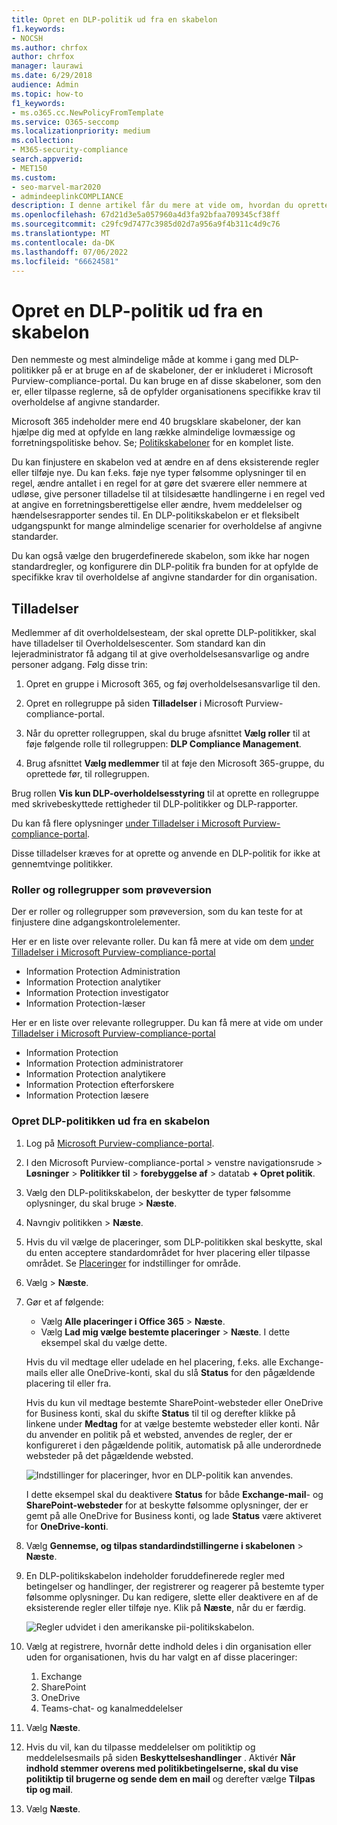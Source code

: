 ```yaml
---
title: Opret en DLP-politik ud fra en skabelon
f1.keywords:
- NOCSH
ms.author: chrfox
author: chrfox
manager: laurawi
ms.date: 6/29/2018
audience: Admin
ms.topic: how-to
f1_keywords:
- ms.o365.cc.NewPolicyFromTemplate
ms.service: O365-seccomp
ms.localizationpriority: medium
ms.collection:
- M365-security-compliance
search.appverid:
- MET150
ms.custom:
- seo-marvel-mar2020
- admindeeplinkCOMPLIANCE
description: I denne artikel får du mere at vide om, hvordan du opretter DLP-politikker ved hjælp af en af de skabeloner, der er inkluderet i Office 365.
ms.openlocfilehash: 67d21d3e5a057960a4d3fa92bfaa709345cf38ff
ms.sourcegitcommit: c29fc9d7477c3985d02d7a956a9f4b311c4d9c76
ms.translationtype: MT
ms.contentlocale: da-DK
ms.lasthandoff: 07/06/2022
ms.locfileid: "66624581"
---
```

# <a name="create-a-dlp-policy-from-a-template"></a>Opret en DLP-politik ud fra en skabelon

Den nemmeste og mest almindelige måde at komme i gang med DLP-politikker på er at bruge en af de skabeloner, der er inkluderet i Microsoft Purview-compliance-portal. Du kan bruge en af disse skabeloner, som den er, eller tilpasse reglerne, så de opfylder organisationens specifikke krav til overholdelse af angivne standarder.

Microsoft 365 indeholder mere end 40 brugsklare skabeloner, der kan hjælpe dig med at opfylde en lang række almindelige lovmæssige og forretningspolitiske behov. Se; [Politikskabeloner](dlp-policy-reference.md#policy-templates) for en komplet liste. 

Du kan finjustere en skabelon ved at ændre en af dens eksisterende regler eller tilføje nye. Du kan f.eks. føje nye typer følsomme oplysninger til en regel, ændre antallet i en regel for at gøre det sværere eller nemmere at udløse, give personer tilladelse til at tilsidesætte handlingerne i en regel ved at angive en forretningsberettigelse eller ændre, hvem meddelelser og hændelsesrapporter sendes til. En DLP-politikskabelon er et fleksibelt udgangspunkt for mange almindelige scenarier for overholdelse af angivne standarder.

Du kan også vælge den brugerdefinerede skabelon, som ikke har nogen standardregler, og konfigurere din DLP-politik fra bunden for at opfylde de specifikke krav til overholdelse af angivne standarder for din organisation.

## <a name="permissions"></a>Tilladelser

Medlemmer af dit overholdelsesteam, der skal oprette DLP-politikker, skal have tilladelser til Overholdelsescenter. Som standard kan din lejeradministrator få adgang til at give overholdelsesansvarlige og andre personer adgang. Følg disse trin:
  
1. Opret en gruppe i Microsoft 365, og føj overholdelsesansvarlige til den.
    
2. Opret en rollegruppe på siden **Tilladelser** i Microsoft Purview-compliance-portal. 

3. Når du opretter rollegruppen, skal du bruge afsnittet **Vælg roller** til at føje følgende rolle til rollegruppen: **DLP Compliance Management**.
    
4. Brug afsnittet **Vælg medlemmer** til at føje den Microsoft 365-gruppe, du oprettede før, til rollegruppen.

Brug rollen **Vis kun DLP-overholdelsesstyring** til at oprette en rollegruppe med skrivebeskyttede rettigheder til DLP-politikker og DLP-rapporter.

Du kan få flere oplysninger [under Tilladelser i Microsoft Purview-compliance-portal](microsoft-365-compliance-center-permissions.md).
  
Disse tilladelser kræves for at oprette og anvende en DLP-politik for ikke at gennemtvinge politikker.

### <a name="roles-and-role-groups-in-preview"></a>Roller og rollegrupper som prøveversion

Der er roller og rollegrupper som prøveversion, som du kan teste for at finjustere dine adgangskontrolelementer.

Her er en liste over relevante roller. Du kan få mere at vide om dem [under Tilladelser i Microsoft Purview-compliance-portal](microsoft-365-compliance-center-permissions.md)

- Information Protection Administration
- Information Protection analytiker
- Information Protection investigator
- Information Protection-læser

Her er en liste over relevante rollegrupper. Du kan få mere at vide om under [Tilladelser i Microsoft Purview-compliance-portal](microsoft-365-compliance-center-permissions.md)

- Information Protection
- Information Protection administratorer
- Information Protection analytikere
- Information Protection efterforskere
- Information Protection læsere

### <a name="create-the-dlp-policy-from-a-template"></a>Opret DLP-politikken ud fra en skabelon

1. Log på <a href="https://go.microsoft.com/fwlink/p/?linkid=2077149" target="_blank">Microsoft Purview-compliance-portal</a>.

2. I den Microsoft Purview-compliance-portal \> venstre navigationsrude \> **Løsninger** \> **Politikker til** \> **forebyggelse af** \> datatab **+ Opret politik**.

3. Vælg den DLP-politikskabelon, der beskytter de typer følsomme oplysninger, du skal bruge \> **Næste**.

4. Navngiv politikken \> **Næste**.
 
<!--In this example, you'll select **Privacy** \> **U.S. Personally Identifiable Information (PII) Data** because it already includes most of the types of sensitive information that you want to protect - you'll add a couple later.

    When you select a template, you can read the description on the right to learn what types of sensitive information the template protects.

    ![Page for choosing a DLP policy template.](../media/775266f6-ad87-4080-8d7c-97f2e7403b30.png)-->

5. Hvis du vil vælge de placeringer, som DLP-politikken skal beskytte, skal du enten acceptere standardområdet for hver placering eller tilpasse området. Se [Placeringer](dlp-policy-reference.md#locations) for indstillinger for område.

6. Vælg \> **Næste**.
 
1. Gør et af følgende:

   - Vælg **Alle placeringer i Office 365** \> **Næste**.
   - Vælg **Lad mig vælge bestemte placeringer** \> **Næste**. I dette eksempel skal du vælge dette.

   Hvis du vil medtage eller udelade en hel placering, f.eks. alle Exchange-mails eller alle OneDrive-konti, skal du slå **Status** for den pågældende placering til eller fra.

   Hvis du kun vil medtage bestemte SharePoint-websteder eller OneDrive for Business konti, skal du skifte **Status** til til og derefter klikke på linkene under **Medtag** for at vælge bestemte websteder eller konti. Når du anvender en politik på et websted, anvendes de regler, der er konfigureret i den pågældende politik, automatisk på alle underordnede websteder på det pågældende websted.

   ![Indstillinger for placeringer, hvor en DLP-politik kan anvendes.](../media/all-locations.png)

   I dette eksempel skal du deaktivere **Status** for både **Exchange-mail**- og **SharePoint-websteder** for at beskytte følsomme oplysninger, der er gemt på alle OneDrive for Business konti, og lade **Status** være aktiveret for **OneDrive-konti**.

7. Vælg **Gennemse, og tilpas standardindstillingerne i skabelonen** \> **Næste**.

8. En DLP-politikskabelon indeholder foruddefinerede regler med betingelser og handlinger, der registrerer og reagerer på bestemte typer følsomme oplysninger. Du kan redigere, slette eller deaktivere en af de eksisterende regler eller tilføje nye. Klik på **Næste**, når du er færdig.

    ![Regler udvidet i den amerikanske pii-politikskabelon.](../media/3bc9f1b6-f8ad-4334-863a-24448bb87687.png)

9. Vælg at registrere, hvornår dette indhold deles i din organisation eller uden for organisationen, hvis du har valgt en af disse placeringer:
    1. Exchange
    1. SharePoint
    1. OneDrive
    1. Teams-chat- og kanalmeddelelser 

10. Vælg **Næste**.

11. Hvis du vil, kan du tilpasse meddelelser om politiktip og meddelelsesmails på siden **Beskyttelseshandlinger** . Aktivér **Når indhold stemmer overens med politikbetingelserne, skal du vise politiktip til brugerne og sende dem en mail** og derefter vælge **Tilpas tip og mail**.
12. Vælg **Næste**.


<!--    In this example, the U.S. PII Data template includes two predefined rules:

   - **Low volume of content detected U.S. PII** This rule looks for files containing between 1 and 10 occurrences of each of three types of sensitive information (ITIN, SSN, and U.S. passport numbers), where the files are shared with people outside the organization. If found, the rule sends an email notification to the primary site collection administrator, document owner, and person who last modified the document.

   - **High volume of content detected U.S. PII** This rule looks for files containing 10 or more occurrences of each of the same three sensitive information types, where the files are shared with people outside the organization. If found, this action also sends an email notification, plus it restricts access to the file. For content in a OneDrive for Business account, this means that permissions for the document are restricted for everyone except the primary site collection administrator, document owner, and person who last modified the document.

    To meet your organization's specific requirements, you may want to make the rules easier to trigger, so that a single occurrence of sensitive information is enough to block access for external users. After looking at these rules, you understand that you don't need low and high count rules—you need only a single rule that blocks access if any occurrence of sensitive information is found.

    So you expand the rule named **Low volume of content detected U.S. PII** \> **Delete rule**.

    ![Delete rule button.](../media/bc36f7d2-0fae-4af1-92e8-95ba51077b12.png)

9. Now, in this example, you need to add two sensitive information types (U.S. bank account numbers and U.S. driver's license numbers), allow people to override a rule, and change the count to any occurrence. You can do all of this by editing one rule, so select **High volume of content detected U.S. PII** \> **Edit rule**.

    ![Edit rule button.](../media/eaf54067-4945-4c98-8dd6-fb2c5d6de075.png)

10. To add a sensitive information type, in the **Conditions** section \> **Add or change types**. Then, under **Add or change types** \> choose **Add** \> select **U.S. Bank Account Number** and **U.S. Driver's License Number** \> **Add** \> **Done**.

    ![Option to Add or change types.](../media/c6c3ae86-f7db-40a8-a6e4-db11692024be.png)

    ![Add or change types pane.](../media/fdbb96af-b914-4a6c-a97b-bbd014689965.png)

11. To change the count (the number of instances of sensitive information required to trigger the rule), under **Instance count** \> choose the **min** value for each type \> enter 1. The minimum count cannot be empty. The maximum count can be empty; an empty **max** value convert to **any**.

    When finished, the min count for all of the sensitive information types should be **1** and the max count should be **any**. In other words, any occurrence of this type of sensitive information will satisfy this condition.

    ![Instance counts for sensitive information types.](../media/5c6e08cb-59a9-4558-b54b-d899836d4737.png)

12. For the final customization, you don't want your DLP policies to block people from doing their work when they have a valid business justification or encounter a false positive, so you want the user notification to include options to override the blocking action.

    In the **User notifications** section, you can see that email notifications and policy tips are turned on by default for this rule in the template.

    In the **User overrides** section, you can see that overrides for a business justification are turned on, but overrides to report false positives are not. Choose **Override the rule automatically if they report it as a false positive**.

    ![User notifications section and User overrides section.](../media/62720e7a-a939-4c03-b414-67748f3d64a0.png)

13. At the top of the rule editor, change the name of this rule from the default **High volume of content detected U.S. PII** to **Any content detected with U.S. PII** because it's now triggered by any occurrence of its sensitive information types.

14. At the bottom of the rule editor \> **Save**.

15. Review the conditions and actions for this rule \> **Next**.

    On the right, notice the **Status** switch for the rule. If you turn off an entire policy, all rules contained in the policy are also turned off. However, here you can turn off a specific rule without turning off the entire policy. This can be useful when you need to investigate a rule that is generating a large number of false positives.

16. On the next page, read and understand the following, and then choose whether to turn on the rule or test it out first \> **Next**.

     Before you create your DLP policies, you should consider rolling them out gradually to assess their impact and test their effectiveness before you fully enforce them. For example, you don't want a new DLP policy to unintentionally block access to thousands of documents that people require to get their work done.

    If you're creating DLP policies with a large potential impact, we recommend following this sequence:

17. Start in test mode without Policy Tips and then use the DLP reports to assess the impact. You can use DLP reports to view the number, location, type, and severity of policy matches. Based on the results, you can fine tune the rules as needed. In test mode, DLP policies will not impact the productivity of people working in your organization.

18. Move to Test mode with notifications and Policy Tips so that you can begin to teach users about your compliance policies and prepare them for the rules that are going to be applied. At this stage, you can also ask users to report false positives so that you can further refine the rules.

19. Turn on the policies so that the rules are enforced and the content's protected. Continue to monitor the DLP reports and any incident reports or notifications to make sure that the results are what you intend.

    ![Options for using test mode and turning on policy.](../media/49fafaac-c6cb-41de-99c4-c43c3e380c3a.png)

20. Review your settings for this policy \> choose **Create**.

After you create and turn on a DLP policy, it's deployed to any content sources that it includes, such as SharePoint Online sites or OneDrive for Business accounts, where the policy begins automatically enforcing its rules on that content.


## Example: Identify sensitive information across all OneDrive for Business sites and restrict access for people outside your organization

OneDrive for Business accounts make it easy for people across your organization to collaborate and share documents. But a common concern for compliance officers is that sensitive information stored in OneDrive for Business accounts may be inadvertently shared with people outside your organization. A DLP policy can help mitigate this risk.

In this example, you'll create a DLP policy that identifies U.S. PII data, which includes Individual Taxpayer Identification Numbers (ITIN), Social Security Numbers, and U.S. passport numbers. You'll get started by using a template, and then you'll modify the template to meet your organization's compliance requirements—specifically, you'll:

- Add a couple of types of sensitive information—U.S. bank account numbers and U.S. driver's license numbers—so that the DLP policy protects even more of your sensitive data.

- Make the policy more sensitive, so that a single occurrence of sensitive information is enough to restrict access for external users.

- Allow users to override the actions by providing a business justification or reporting a false positive. This way, your DLP policy won't prevent people in your organization from getting their work done, provided they have a valid business reason for sharing the sensitive information.


## View the status of a DLP policy

At any time, you can view the status of your DLP policies on the **Policy** page in the **Data loss prevention** section of the Microsoft Purview compliance portal. Here you can find important information, such as whether a policy was successfully enabled or disabled, or whether the policy is in test mode.

Here are the different statuses and what they mean.

<br>

****

|Status|Explanation|
|---|---|
|**Turning on...**|The policy is being deployed to the content sources that it includes. The policy is not yet enforced on all sources.|
|**Testing, with notifications**|The policy is in test mode. The actions in a rule are not applied, but policy matches are collected and can be viewed by using the DLP reports. Notifications about policy matches are sent to the specified recipients.|
|**Testing, without notifications**|The policy is in test mode. The actions in a rule are not applied, but policy matches are collected and can be viewed by using the DLP reports. Notifications about policy matches are not sent to the specified recipients.|
|**On**|The policy is active and enforced. The policy was successfully deployed to all its content sources.|
|**Turning off...**|The policy is being removed from the content sources that it includes. The policy may still be active and enforced on some sources. Turning off a policy may take up to 45 minutes.|
|**Off**|The policy is not active and not enforced. The settings for the policy (sources, keywords, duration, etc) are saved.|
|**Deleting...**|The policy is in the process of being deleted. The policy is not active and not enforced. It normally takes an hour for a policy to delete.|
|

## Turn off a DLP policy

You can edit or turn off a DLP policy at any time. Turning off a policy disables all of the rules in the policy.

To edit or turn off a DLP policy, on the **Policy** page \> select the policy \> **Edit policy**.

![Edit policy button.](../media/ce319e92-0519-44fe-9507-45a409eaefe4.png)

In addition, you can turn off each rule individually by editing the policy and then toggling off the **Status** of that rule, as described above.

## More information

- [Learn about data loss prevention](dlp-learn-about-dlp.md)
- [Send notifications and show policy tips for DLP policies](use-notifications-and-policy-tips.md)
- [Create a DLP policy to protect documents with FCI or other properties](protect-documents-that-have-fci-or-other-properties.md)
- [What the DLP policy templates include](what-the-dlp-policy-templates-include.md)
- [Sensitive information type entity definitions](sensitive-information-type-entity-definitions.md)
